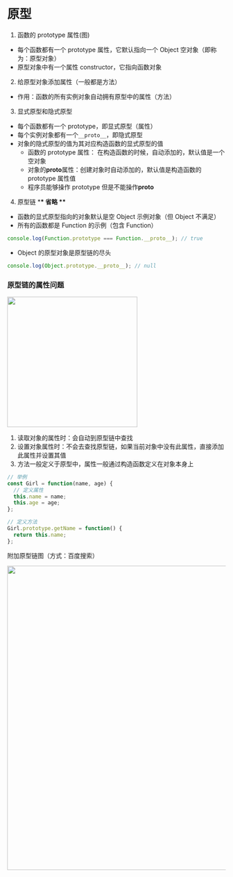 <!--
 * @Author: DuYa
 * @LastEditors: DuYa
 -->

# 原型

1. 函数的 prototype 属性(图)

- 每个函数都有一个 prototype 属性，它默认指向一个 Object 空对象（即称为：原型对象）
- 原型对象中有一个属性 constructor，它指向函数对象

2. 给原型对象添加属性（一般都是方法）

- 作用：函数的所有实例对象自动拥有原型中的属性（方法）

3. 显式原型和隐式原型

- 每个函数都有一个 prototype，即显式原型（属性）
- 每个实例对象都有一个`__proto__`，即隐式原型
- 对象的隐式原型的值为其对应构造函数的显式原型的值
  - 函数的 prototype 属性： 在构造函数的时候，自动添加的，默认值是一个空对象
  - 对象的**proto**属性：创建对象时自动添加的，默认值是构造函数的 prototype 属性值
  - 程序员能够操作 prototype 但是不能操作**proto**

4. 原型链 \***\* 省略 \*\***

- 函数的显式原型指向的对象默认是空 Object 示例对象（但 Object 不满足）
- 所有的函数都是 Function 的示例（包含 Function）

```javascript
console.log(Function.prototype === Function.__proto__); // true
```

- Object 的原型对象是原型链的尽头

```javascript
console.log(Object.prototype.__proto__); // null
```

### 原型链的属性问题

<image src="https://www.liaoxuefeng.com/files/attachments/1035534501673632/l" width="300" height="300">

1. 读取对象的属性时：会自动到原型链中查找
2. 设置对象属性时：不会去查找原型链，如果当前对象中没有此属性，直接添加此属性并设置其值
3. 方法一般定义于原型中，属性一般通过构造函数定义在对象本身上

```javascript
// 举例
const Girl = function(name, age) {
  // 定义属性
  this.name = name;
  this.age = age;
};

// 定义方法
Girl.prototype.getName = function() {
  return this.name;
};
```

附加原型链图（方式：百度搜索）

<image src="https://timgsa.baidu.com/timg?image&quality=80&size=b9999_10000&sec=1584470918422&di=43ab23c22019b1a27e3ef16435f995fe&imgtype=jpg&src=http%3A%2F%2Fimg2.imgtn.bdimg.com%2Fit%2Fu%3D646307227%2C3081991519%26fm%3D214%26gp%3D0.jpg" width="600" height="700">
